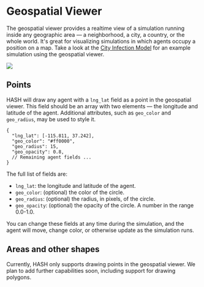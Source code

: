 # Geospatial Viewer

The geospatial viewer provides a realtime view of a simulation running inside any
geographic area — a neighborhood, a city, a country, or the whole world. It's great for
visualizing simulations in which agents occupy a position on a map. Take a look at the
[City Infection Model](https://hash.ai/@hash/city-infection-model-with-vaccine) for an
example simulation using the geospatial viewer.

![](../.gitbook/assets/geospatial-viewer.png)

## Points

HASH will draw any agent with a `lng_lat` field as a point in the geospatial viewer.
This field should be an array with two elements — the longitude and latitude of the
agent. Additional attributes, such as `geo_color` and `geo_radius`, may be used to
style it.

```
{
  "lng_lat": [-115.811, 37.242],
  "geo_color": "#ff0000",
  "geo_radius": 15,
  "geo_opacity": 0.8,
  // Remaining agent fields ...
}
```

The full list of fields are:

  - `lng_lat`: the longitude and latitude of the agent.
  - `geo_color`: (optional) the color of the circle.
  - `geo_radius`: (optional) the radius, in pixels, of the circle.
  - `geo_opacity`: (optional) the opacity of the circle. A number in the range 0.0-1.0.

You can change these fields at any time during the simulation, and the agent will move,
change color, or otherwise update as the simulation runs.

## Areas and other shapes

Currently, HASH only supports drawing points in the geospatial viewer. We plan to add 
further capabilities soon, including support for drawing polygons.